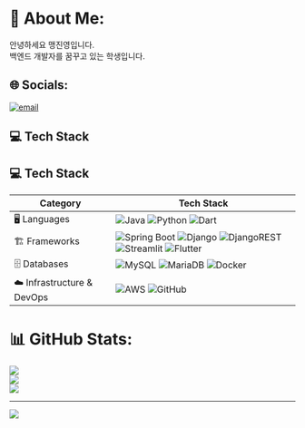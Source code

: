 # 💫 About Me:
안녕하세요 맹진영입니다.<br> 백엔드 개발자를 꿈꾸고 있는 학생입니다.


## 🌐 Socials:
[![email](https://img.shields.io/badge/Email-D14836?logo=gmail&logoColor=white)](mailto:mjy5188@naver.com) 

## 💻 Tech Stack

## 💻 Tech Stack

| **Category**   | **Tech Stack** |
|---------------|---------------|
| 🖥️ Languages  | ![Java](https://img.shields.io/badge/java-%23ED8B00.svg?style=for-the-badge&logo=openjdk&logoColor=white) ![Python](https://img.shields.io/badge/python-3670A0?style=for-the-badge&logo=python&logoColor=ffdd54) ![Dart](https://img.shields.io/badge/Dart-0175C2?style=for-the-badge&logo=dart&logoColor=white) |
| 🏗️ Frameworks | ![Spring Boot](https://img.shields.io/badge/Spring%20Boot-%236DB33F.svg?style=for-the-badge&logo=springboot&logoColor=white) ![Django](https://img.shields.io/badge/django-%23092E20.svg?style=for-the-badge&logo=django&logoColor=white) ![DjangoREST](https://img.shields.io/badge/DJANGO-REST-ff1709?style=for-the-badge&logo=django&logoColor=white&color=ff1709&labelColor=gray) ![Streamlit](https://img.shields.io/badge/Streamlit-%23FE4B4B.svg?style=for-the-badge&logo=streamlit&logoColor=white) ![Flutter](https://img.shields.io/badge/Flutter-02569B?style=for-the-badge&logo=flutter&logoColor=white) |
| 🗄️ Databases  | ![MySQL](https://img.shields.io/badge/mysql-4479A1.svg?style=for-the-badge&logo=mysql&logoColor=white) ![MariaDB](https://img.shields.io/badge/MariaDB-003545?style=for-the-badge&logo=mariadb&logoColor=white) ![Docker](https://img.shields.io/badge/Docker-2496ED.svg?style=for-the-badge&logo=docker&logoColor=white) |
| ☁️ Infrastructure & DevOps | ![AWS](https://img.shields.io/badge/AWS-%23FF9900.svg?style=for-the-badge&logo=amazon-aws&logoColor=white) ![GitHub](https://img.shields.io/badge/github-%23121011.svg?style=for-the-badge&logo=github&logoColor=white) |
# 📊 GitHub Stats:
![](https://github-readme-stats.vercel.app/api?username=maeng555&theme=dark&hide_border=false&include_all_commits=false&count_private=false)<br/>
![](https://github-readme-streak-stats.herokuapp.com/?user=maeng555&theme=dark&hide_border=false)<br/>
![](https://github-readme-stats.vercel.app/api/top-langs/?username=maeng555&theme=dark&hide_border=false&include_all_commits=false&count_private=false&layout=compact)

---
[![](https://visitcount.itsvg.in/api?id=maeng555&icon=0&color=0)](https://visitcount.itsvg.in)

<!-- Proudly created with GPRM ( https://gprm.itsvg.in ) -->
